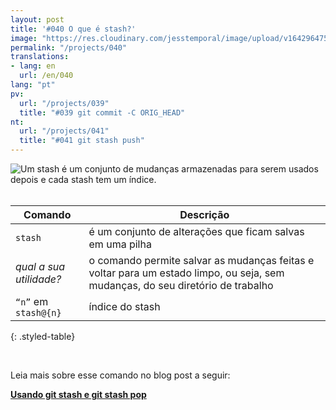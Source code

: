 ```yaml
---
layout: post
title: '#040 O que é stash?'
image: "https://res.cloudinary.com/jesstemporal/image/upload/v1642964758/gitfichas/pt/040/thumbnail_rnpb3c.jpg"
permalink: "/projects/040"
translations:
- lang: en
  url: /en/040
lang: "pt"
pv:
  url: "/projects/039"
  title: "#039 git commit -C ORIG_HEAD"
nt:
  url: "/projects/041"
  title: "#041 git stash push"
---
```


<img alt="Um stash é um conjunto de mudanças armazenadas para serem usados depois e cada stash tem um índice." src="https://res.cloudinary.com/jesstemporal/image/upload/v1642964758/gitfichas/pt/040/full_uphbon.jpg"><br><br>

| Comando | Descrição |
|---------|-----------|
| `stash` | é um conjunto de alterações que ficam salvas em uma pilha |
| _qual a sua utilidade?_ | o comando permite salvar as mudanças feitas e voltar para um estado limpo, ou seja, sem mudanças, do seu diretório de trabalho |
| `“n”` em `stash@{n}` | índice do stash  |
{: .styled-table}

<br>

Leia mais sobre esse comando no blog post a seguir:

<a href="https://jtemporal.com/usando-git-stash-e-git-stash-pop/">
  <strong>Usando git stash e git stash pop</strong>
</a>
